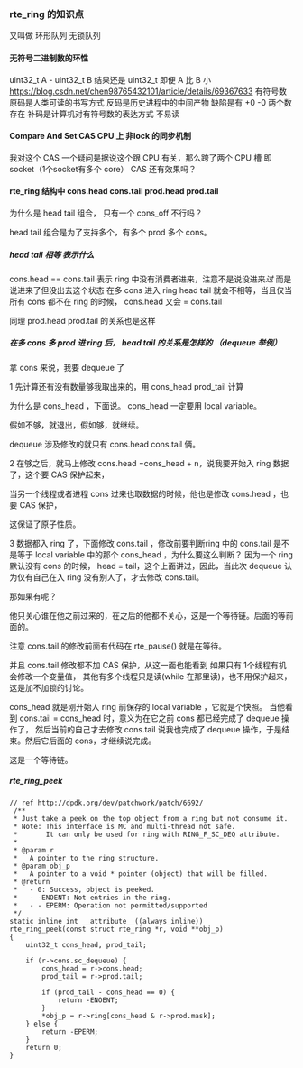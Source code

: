 
### rte_ring 的知识点

又叫做 环形队列 无锁队列

#### 无符号二进制数的环性 
  uint32_t A - uint32_t B  结果还是 uint32_t 即便 A 比 B 小
  https://blog.csdn.net/chen98765432101/article/details/69367633
  有符号数 原码是人类可读的书写方式 反码是历史进程中的中间产物 缺陷是有 +0 -0 两个数存在
  补码是计算机对有符号数的表达方式 不易读
    
#### Compare And Set CAS  CPU 上 非lock 的同步机制
  我对这个 CAS 一个疑问是据说这个跟 CPU 有关，那么跨了两个 CPU 槽 即 socket（1个socket有多个 core）
  CAS 还有效果吗？
  
  
#### rte_ring 结构中 cons.head cons.tail prod.head prod.tail

为什么是 head tail 组合， 只有一个 cons_off 不行吗？

head tail 组合是为了支持多个，有多个 prod 多个 cons。

##### head tail 相等 表示什么

cons.head == cons.tail 表示 ring 中没有消费者进来，注意不是说没进来*过*
而是说进来了但没出去这个状态
在多 cons 进入 ring head tail 就会不相等，当且仅当 所有 cons 都不在 ring 的时候，
cons.head 又会 = cons.tail

同理 prod.head prod.tail 的关系也是这样

##### 在多 cons 多 prod 进 ring 后， head tail 的关系是怎样的 （dequeue 举例）

拿 cons 来说，我要 dequeue 了

1 先计算还有没有数量够我取出来的，用 cons_head  prod_tail 计算

为什么是 cons_head ，下面说。 cons_head 一定要用 local variable。

假如不够，就退出，假如够，就继续。

dequeue 涉及修改的就只有 cons.head cons.tail 俩。

2 在够之后，就马上修改 cons.head =cons_head + n，说我要开始入 ring 数据了，这个要 CAS 保护起来，

当另一个线程或者进程 cons 过来也取数据的时候，他也是修改 cons.head ，也要 CAS 保护，

这保证了原子性质。

3 数据都入 ring 了，下面修改 cons.tail ，修改前要判断ring 中的 cons.tail 是不是等于
local variable 中的那个 cons_head ，为什么要这么判断？
因为一个 ring 默认没有 cons 的时候， head = tail，这个上面讲过，因此，当此次 dequeue
认为仅有自己在入 ring 没有别人了，才去修改 cons.tail。

那如果有呢？

他只关心谁在他之前过来的，在之后的他都不关心，这是一个等待链。后面的等前面的。

注意 cons.tail 的修改前面有代码在 rte_pause() 就是在等待。

并且 cons.tail 修改都不加 CAS 保护，从这一面也能看到 如果只有 1个线程有机会修改一个变量值，
其他有多个线程只是读(while 在那里读)，也不用保护起来，这是加不加锁的讨论。

cons_head 就是刚开始入 ring 前保存的 local variable ，它就是个快照。
当他看到 cons.tail = cons_head 时，意义为在它之前 cons 都已经完成了 dequeue 操作了，
然后当前的自己才去修改 cons.tail 说我也完成了 dequeue 操作，于是结束。然后它后面的 cons，才继续说完成。

这是一个等待链。




##### rte_ring_peek

```
// ref http://dpdk.org/dev/patchwork/patch/6692/
 /**
 * Just take a peek on the top object from a ring but not consume it.
 * Note: This interface is MC and multi-thread not safe.
 *       It can only be used for ring with RING_F_SC_DEQ attribute.
 *
 * @param r
 *   A pointer to the ring structure.
 * @param obj_p
 *   A pointer to a void * pointer (object) that will be filled.
 * @return
 *   - 0: Success, object is peeked.
 *   - -ENOENT: Not entries in the ring.
 *   - - EPERM: Operation not permitted/supported
 */
static inline int __attribute__((always_inline))
rte_ring_peek(const struct rte_ring *r, void **obj_p)
{
	uint32_t cons_head, prod_tail;

	if (r->cons.sc_dequeue) {
		cons_head = r->cons.head;
		prod_tail = r->prod.tail;

		if (prod_tail - cons_head == 0) {
			return -ENOENT;
		}
		*obj_p = r->ring[cons_head & r->prod.mask];
	} else {
		return -EPERM;
	}
	return 0;
}
```